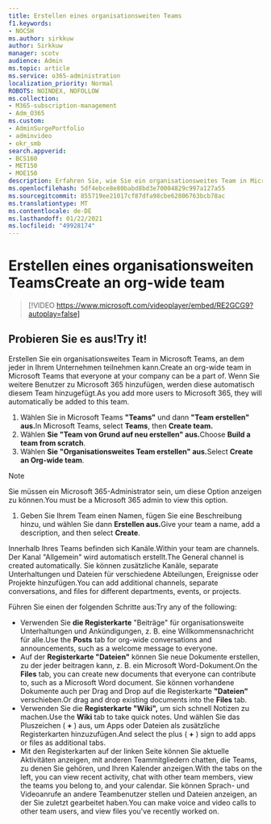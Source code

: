 ```yaml
---
title: Erstellen eines organisationsweiten Teams
f1.keywords:
- NOCSH
ms.author: sirkkuw
author: Sirkkuw
manager: scotv
audience: Admin
ms.topic: article
ms.service: o365-administration
localization_priority: Normal
ROBOTS: NOINDEX, NOFOLLOW
ms.collection:
- M365-subscription-management
- Adm_O365
ms.custom:
- AdminSurgePortfolio
- adminvideo
- okr_smb
search.appverid:
- BCS160
- MET150
- MOE150
description: Erfahren Sie, wie Sie ein organisationsweites Team in Microsoft Teams erstellen.
ms.openlocfilehash: 5df4ebce8e80babd8bd3e70004829c997a127a55
ms.sourcegitcommit: 855719ee21017cf87dfa98cbe62806763bcb78ac
ms.translationtype: MT
ms.contentlocale: de-DE
ms.lasthandoff: 01/22/2021
ms.locfileid: "49928174"
---
```

# <a name="create-an-org-wide-team"></a><span data-ttu-id="46afa-103">Erstellen eines organisationsweiten Teams</span><span class="sxs-lookup"><span data-stu-id="46afa-103">Create an org-wide team</span></span>

> [!VIDEO https://www.microsoft.com/videoplayer/embed/RE2GCG9?autoplay=false]

## <a name="try-it"></a><span data-ttu-id="46afa-104">Probieren Sie es aus!</span><span class="sxs-lookup"><span data-stu-id="46afa-104">Try it!</span></span>

<span data-ttu-id="46afa-105">Erstellen Sie ein organisationsweites Team in Microsoft Teams, an dem jeder in Ihrem Unternehmen teilnehmen kann.</span><span class="sxs-lookup"><span data-stu-id="46afa-105">Create an org-wide team in Microsoft Teams that everyone at your company can be a part of.</span></span> <span data-ttu-id="46afa-106">Wenn Sie weitere Benutzer zu Microsoft 365 hinzufügen, werden diese automatisch diesem Team hinzugefügt.</span><span class="sxs-lookup"><span data-stu-id="46afa-106">As you add more users to Microsoft 365, they will automatically be added to this team.</span></span>

1. <span data-ttu-id="46afa-107">Wählen Sie in Microsoft Teams  **"Teams"** und dann **"Team erstellen" aus.**</span><span class="sxs-lookup"><span data-stu-id="46afa-107">In Microsoft Teams, select  **Teams**, then **Create team.**</span></span>
2. <span data-ttu-id="46afa-108">Wählen **Sie "Team von Grund auf neu erstellen" aus.**</span><span class="sxs-lookup"><span data-stu-id="46afa-108">Choose  **Build a team from scratch**.</span></span>
3. <span data-ttu-id="46afa-109">Wählen **Sie "Organisationsweites Team erstellen" aus.**</span><span class="sxs-lookup"><span data-stu-id="46afa-109">Select  **Create an Org-wide team**.</span></span>

> [!NOTE]
> <span data-ttu-id="46afa-110">Sie müssen ein Microsoft 365-Administrator sein, um diese Option anzeigen zu können.</span><span class="sxs-lookup"><span data-stu-id="46afa-110">You must be a Microsoft 365 admin to view this option.</span></span>

1. <span data-ttu-id="46afa-111">Geben Sie Ihrem Team einen Namen, fügen Sie eine Beschreibung hinzu, und wählen Sie dann **Erstellen aus.**</span><span class="sxs-lookup"><span data-stu-id="46afa-111">Give your team a name, add a description, and then select  **Create**.</span></span>

<span data-ttu-id="46afa-112">Innerhalb Ihres Teams befinden sich Kanäle.</span><span class="sxs-lookup"><span data-stu-id="46afa-112">Within your team are channels.</span></span> <span data-ttu-id="46afa-113">Der Kanal "Allgemein" wird automatisch erstellt.</span><span class="sxs-lookup"><span data-stu-id="46afa-113">The General channel is created automatically.</span></span> <span data-ttu-id="46afa-114">Sie können zusätzliche Kanäle, separate Unterhaltungen und Dateien für verschiedene Abteilungen, Ereignisse oder Projekte hinzufügen.</span><span class="sxs-lookup"><span data-stu-id="46afa-114">You can add additional channels, separate conversations, and files for different departments, events, or projects.</span></span>

<span data-ttu-id="46afa-115">Führen Sie einen der folgenden Schritte aus:</span><span class="sxs-lookup"><span data-stu-id="46afa-115">Try any of the following:</span></span>

- <span data-ttu-id="46afa-116">Verwenden Sie  **die Registerkarte** "Beiträge" für organisationsweite Unterhaltungen und Ankündigungen, z. B. eine Willkommensnachricht für alle.</span><span class="sxs-lookup"><span data-stu-id="46afa-116">Use the  **Posts** tab for org-wide conversations and announcements, such as a welcome message to everyone.</span></span>
- <span data-ttu-id="46afa-117">Auf der  **Registerkarte "Dateien"** können Sie neue Dokumente erstellen, zu der jeder beitragen kann, z. B. ein Microsoft Word-Dokument.</span><span class="sxs-lookup"><span data-stu-id="46afa-117">On the  **Files** tab, you can create new documents that everyone can contribute to, such as a Microsoft Word document.</span></span> <span data-ttu-id="46afa-118">Sie können vorhandene Dokumente auch per Drag and Drop auf die Registerkarte  **"Dateien"** verschieben.</span><span class="sxs-lookup"><span data-stu-id="46afa-118">Or drag and drop existing documents into the  **Files** tab.</span></span>
- <span data-ttu-id="46afa-119">Verwenden Sie die  **Registerkarte "Wiki",** um sich schnell Notizen zu machen.</span><span class="sxs-lookup"><span data-stu-id="46afa-119">Use the  **Wiki** tab to take quick notes.</span></span> <span data-ttu-id="46afa-120">Und wählen Sie das Pluszeichen ( **+** ) aus, um Apps oder Dateien als zusätzliche Registerkarten hinzuzufügen.</span><span class="sxs-lookup"><span data-stu-id="46afa-120">And select the plus ( **+** ) sign to add apps or files as additional tabs.</span></span>
- <span data-ttu-id="46afa-121">Mit den Registerkarten auf der linken Seite können Sie aktuelle Aktivitäten anzeigen, mit anderen Teammitgliedern chatten, die Teams, zu denen Sie gehören, und Ihren Kalender anzeigen.</span><span class="sxs-lookup"><span data-stu-id="46afa-121">With the tabs on the left, you can view recent activity, chat with other team members, view the teams you belong to, and your calendar.</span></span> <span data-ttu-id="46afa-122">Sie können Sprach- und Videoanrufe an andere Teambenutzer stellen und Dateien anzeigen, an der Sie zuletzt gearbeitet haben.</span><span class="sxs-lookup"><span data-stu-id="46afa-122">You can make voice and video calls to other team users, and view files you've recently worked on.</span></span>